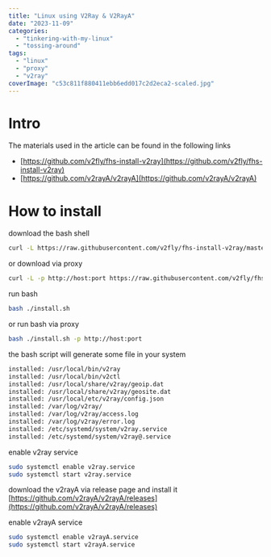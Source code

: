 ```yaml
---
title: "Linux using V2Ray & V2RayA"
date: "2023-11-09"
categories: 
  - "tinkering-with-my-linux"
  - "tossing-around"
tags: 
  - "linux"
  - "proxy"
  - "v2ray"
coverImage: "c53c811f880411ebb6edd017c2d2eca2-scaled.jpg"
---
```


# Intro

The materials used in the article can be found in the following links

- [https://github.com/v2fly/fhs-install-v2ray](https://github.com/v2fly/fhs-install-v2ray)
- [https://github.com/v2rayA/v2rayA](https://github.com/v2rayA/v2rayA)

# How to install

download the bash shell

```bash
curl -L https://raw.githubusercontent.com/v2fly/fhs-install-v2ray/master/install-release.sh >> install.sh
```

or download via proxy

```bash
curl -L -p http://host:port https://raw.githubusercontent.com/v2fly/fhs-install-v2ray/master/install-release.sh >> install.sh
```

run bash

```bash
bash ./install.sh
```

or run bash via proxy

```bash
bash ./install.sh -p http://host:port
```

the bash script will generate some file in your system

```bash
installed: /usr/local/bin/v2ray
installed: /usr/local/bin/v2ctl
installed: /usr/local/share/v2ray/geoip.dat
installed: /usr/local/share/v2ray/geosite.dat
installed: /usr/local/etc/v2ray/config.json
installed: /var/log/v2ray/
installed: /var/log/v2ray/access.log
installed: /var/log/v2ray/error.log
installed: /etc/systemd/system/v2ray.service
installed: /etc/systemd/system/v2ray@.service
```

enable v2ray service

```bash
sudo systemctl enable v2ray.service
sudo systemctl start v2ray.service
```

download the v2rayA via release page and install it [https://github.com/v2rayA/v2rayA/releases](https://github.com/v2rayA/v2rayA/releases)

enable v2rayA service

```bash
sudo systemctl enable v2rayA.service
sudo systemctl start v2rayA.service
```
